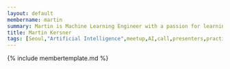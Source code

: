 ```yaml
---
layout: default
membername: martin
summary: Martin is Machine Learning Engineer with a passion for learning new things and solving interesting problems.
title: Martin Kersner
tags: [Seoul,"Artificial Intelligence",meetup,AI,call,presenters,practioners,"Machine Learning",Korea,Gangnam,Martin,Kersner,"Martin Kersner"]
---
```


{% include membertemplate.md %}
